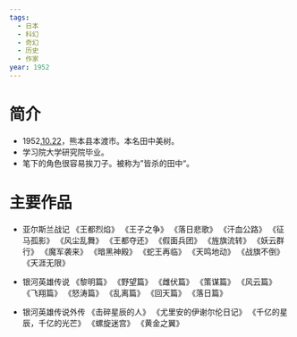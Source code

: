 ```yaml
---
tags:
  - 日本
  - 科幻
  - 奇幻
  - 历史
  - 作家
year: 1952
---
```

# 简介

- 1952[.10.22](2024-10-22.md)，熊本县本渡市。本名田中美树。
- 学习院大学研究院毕业。
- 笔下的角色很容易挨刀子。被称为”皆杀的田中“。
# 主要作品

- 亚尔斯兰战记
《王都烈焰》
《王子之争》
《落日悲歌》
《汗血公路》
《征马孤影》
《风尘乱舞》
《王都夺还》
《假面兵团》
《旌旗流转》
《妖云群行》
《魔军袭来》
《暗黑神殿》
《蛇王再临》
《天鸣地动》
《战旗不倒》
《天涯无限》

 - 银河英雄传说
《黎明篇》
《野望篇》
《雌伏篇》
《策谋篇》
《风云篇》
《飞翔篇》
《怒涛篇》
《乱离篇》
《回天篇》
《落日篇》

- 银河英雄传说外传
《击碎星辰的人》
《尤里安的伊谢尔伦日记》
《千亿的星辰，千亿的光芒》
《螺旋迷宫》
《黄金之翼》
